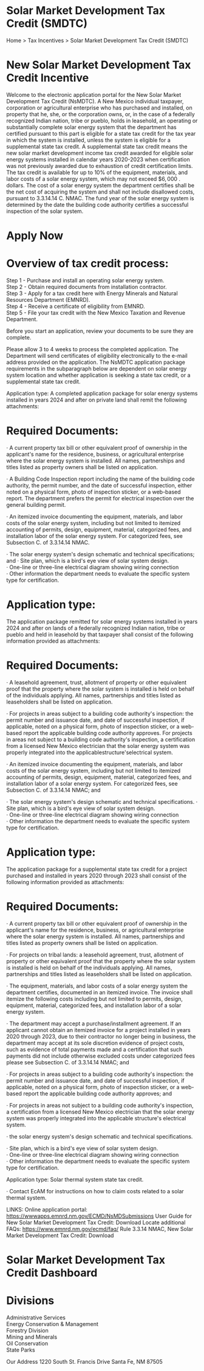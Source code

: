 # Solar Market Development Tax Credit (SMDTC)  

Home > Tax Incentives > Solar Market Development Tax Credit (SMDTC)  

# New Solar Market Development Tax Credit Incentive  

Welcome to the electronic application portal for the New Solar Market Development Tax Credit (NsMDTC). A New Mexico individual taxpayer, corporation or agricultural enterprise who has purchased and installed, on property that he, she, or the corporation owns, or, in the case of a federally recognized Indian nation, tribe or pueblo, holds in leasehold, an operating or substantially complete solar energy system that the department has certified pursuant to this part is eligible for a state tax credit for the tax year in which the system is installed, unless the system is eligible for a supplemental state tax credit. A supplemental state tax credit means the new solar market development income tax credit awarded for eligible solar energy systems installed in calendar years 2020-2023 when certification was not previously awarded due to exhaustion of credit certification limits. The tax credit is available for up to $10\%$ of the equipment, materials, and labor costs of a solar energy system, which may not exceed $\$6,000$ . dollars. The cost of a solar energy system the department certifies shall be the net cost of acquiring the system and shall not include disallowed costs, pursuant to 3.3.14.14 C. NMAC. The fund year of the solar energy system is determined by the date the building code authority certifies a successful inspection of the solar system.  

# Apply Now  

# Overview of tax credit process:  

Step 1 - Purchase and install an operating solar energy system.   
Step 2 - Obtain required documents from installation contractor.   
Step 3 - Apply for a tax credit here with Energy Minerals and Natural Resources Department (EMNRD).   
Step 4 - Receive a certificate of eligibility from EMNRD.   
Step 5 - File your tax credit with the New Mexico Taxation and Revenue Department.  

Before you start an application, review your documents to be sure they are complete.  

Please allow 3 to 4 weeks to process the completed application. The Department will send certificates of eligibility electronically to the e-mail address provided on the application. The NsMDTC application package requirements in the subparagraph below are dependent on solar energy system location and whether application is seeking a state tax credit, or a supplemental state tax credit.  

Application type: A completed application package for solar energy systems installed in years 2024 and after on private land shall remit the following attachments:  

# Required Documents:  

· A current property tax bill or other equivalent proof of ownership in the applicant's name for the residence, business, or agricultural enterprise where the solar energy system is installed. All names, partnerships and titles listed as property owners shall be listed on application.  

· A Building Code Inspection report including the name of the building code authority, the permit number, and the date of successful inspection, either noted on a physical form, photo of inspection sticker, or a web-based report. The department prefers the permit for electrical inspection over the general building permit.  

· An itemized invoice documenting the equipment, materials, and labor costs of the solar energy system, including but not limited to itemized accounting of permits, design, equipment, material, categorized fees, and installation labor of the solar energy system. For categorized fees, see Subsection C. of 3.3.14.14 NMAC.  

· The solar energy system's design schematic and technical specifications; and · Site plan, which is a bird's eye view of solar system design.   
· One-line or three-line electrical diagram showing wiring connection   
· Other information the department needs to evaluate the specific system type for certification.  

# Application type:  

The application package remitted for solar energy systems installed in years 2024 and after on lands of a federally recognized Indian nation, tribe or pueblo and held in leasehold by that taxpayer shall consist of the following information provided as attachments:  

# Required Documents:  

· A leasehold agreement, trust, allotment of property or other equivalent proof that the property where the solar system is installed is held on behalf of the individuals applying. All names, partnerships and titles listed as leaseholders shall be listed on application.  

· For projects in areas subject to a building code authority's inspection: the permit number and issuance date, and date of successful inspection, if applicable, noted on a physical form, photo of inspection sticker, or a web-based report the applicable building code authority approves. For projects in areas not subject to a building code authority's inspection, a certification from a licensed New Mexico electrician that the solar energy system was properly integrated into the applicablestructure'selectrical system.  

· An itemized invoice documenting the equipment, materials, and labor costs of the solar energy system, including but not limited to itemized accounting of permits, design, equipment, material, categorized fees, and installation labor of a solar energy system. For categorized fees, see Subsection C. of 3.3.14.14 NMAC; and  

· The solar energy system's design schematic and technical specifications. · Site plan, which is a bird's eye view of solar system design.   
· One-line or three-line electrical diagram showing wiring connection   
· Other information the department needs to evaluate the specific system type for certification.  

# Application type:  

The application package for a supplemental state tax credit for a project purchased and installed in years 2020 through 2023 shall consist of the following information provided as attachments:  

# Required Documents:  

· A current property tax bill or other equivalent proof of ownership in the applicant's name for the residence, business, or agricultural enterprise where the solar energy system is installed. All names, partnerships and titles listed as property owners shall be listed on application.  

· For projects on tribal lands: a leasehold agreement, trust, allotment of property or other equivalent proof that the property where the solar system is installed is held on behalf of the individuals applying. All names, partnerships and titles listed as leaseholders shall be listed on application.  

· The equipment, materials, and labor costs of a solar energy system the department certifies, documented in an itemized invoice. The invoice shall itemize the following costs including but not limited to permits, design, equipment, material, categorized fees, and installation labor of a solar energy system.  

· The department may accept a purchase/installment agreement. If an applicant cannot obtain an itemized invoice for a project installed in years 2020 through 2023, due to their contractor no longer being in business, the department may accept at its sole discretion evidence of project costs, such as evidence of total payments made and a certification that such payments did not include otherwise excluded costs under categorized fees please see Subsection C. of 3.3.14.14 NMAC; and  

· For projects in areas subject to a building code authority's inspection: the permit number and issuance date, and date of successful inspection, if applicable, noted on a physical form, photo of inspection sticker, or a web-based report the applicable building code authority approves; and  

· For projects in areas not subject to a building code authority's inspection, a certification from a licensed New Mexico electrician that the solar energy system was properly integrated into the applicable structure's electrical system.  

· the solar energy system's design schematic and technical specifications.  

· Site plan, which is a bird's eye view of solar system design.   
· One-line or three-line electrical diagram showing wiring connection   
· Other information the department needs to evaluate the specific system type for certification.  

Application type: Solar thermal system state tax credit.  

· Contact EcAM for instructions on how to claim costs related to a solar thermal system.  

LINKS: Online application portal: https://wwwapps.emnrd.nm.gov/ECMD/NsMDSubmissions User Guide for New Solar Market Development Tax Credit: Download Locate additional FAQs: https://www.emnrd.nm.gov/ecmd/faq/ Rule 3.3.14 NMAC, New Solar Market Development Tax Credit: Download  

# Solar Market Development Tax Credit Dashboard  

# Divisions  

Administrative Services   
Energy Conservation & Management   
Forestry Division   
Mining and Minerals   
Oil Conservation   
State Parks  

Our Address 1220 South St. Francis Drive Santa Fe, NM 87505  